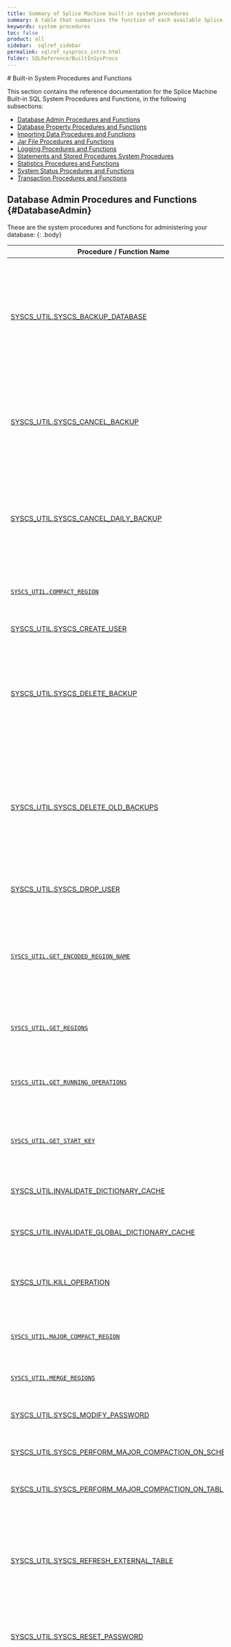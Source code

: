 ```yaml
---
title: Summary of Splice Machine built-in system procedures
summary: A table that summarizes the function of each available Splice Machine system system procedure.
keywords: system procedures
toc: false
product: all
sidebar:  sqlref_sidebar
permalink: sqlref_sysprocs_intro.html
folder: SQLReference/BuiltInSysProcs
---
```

<section>
<div class="TopicContent" data-swiftype-index="true" markdown="1">
# Built-in System Procedures and Functions

This section contains the reference documentation for the Splice Machine
Built-in SQL System Procedures and Functions, in the following
subsections:

* [Database Admin Procedures and Functions](#DatabaseAdmin)
* [Database Property Procedures and Functions](#DatabaseProps)
* [Importing Data Procedures and Functions](#Importing)
* [Jar File Procedures and Functions](#Jar)
* [Logging Procedures and Functions](#Logging)
* [Statements and Stored Procedures System Procedures](#Statement)
* [Statistics Procedures and Functions](#Statistics)
* [System Status Procedures and Functions](#SystemStatus)
* [Transaction Procedures and Functions](#Transaction)

## Database Admin Procedures and Functions   {#DatabaseAdmin}

These are the system procedures and functions for administering your
database:
{: .body}

<table summary="Summary of Splice Machine system database administration procedures and functions">
                <col />
                <col />
                <thead>
                    <tr>
                        <th>Procedure / Function Name</th>
                        <th>Description</th>
                    </tr>
                </thead>
                <tbody>
                    <tr>
                        <td class="CodeFont"><a href="sqlref_sysprocs_backupdb.html">SYSCS_UTIL.SYSCS_BACKUP_DATABASE</a>
                        </td>
                        <td>
                            <p>Backs up the database to a specified backup directory.</p>
                            <p>This procedure is only available in our <em>On-Premise Database</em> product.</p>
                        </td>
                    </tr>
                    <tr>
                        <td class="CodeFont"><a href="sqlref_sysprocs_cancelbackup.html">SYSCS_UTIL.SYSCS_CANCEL_BACKUP</a>
                        </td>
                        <td>
                            <p>Cancels a backup.</p>
                            <p>This procedure is only available in our <em>On-Premise Database</em> product.</p>
                        </td>
                    </tr>
                    <tr>
                        <td class="CodeFont"><a href="sqlref_sysprocs_canceldailybackup.html">SYSCS_UTIL.SYSCS_CANCEL_DAILY_BACKUP</a>
                        </td>
                        <td>
                            <p>Cancels a scheduled daily backup.</p>
                            <p>This procedure is only available in our <em>On-Premise Database</em> product.</p>
                        </td>
                    </tr>
                    <tr>
                        <td><a href="sqlref_sysprocs_compactregion.html"><code>SYSCS_UTIL.COMPACT_REGION</code></a></td>
                        <td>Performs a minor compaction on a table or index region.</td>
                    </tr>
                    <tr>
                        <td class="CodeFont"><a href="sqlref_builtinfcns_user.html">SYSCS_UTIL.SYSCS_CREATE_USER</a>
                        </td>
                        <td>Adds a new user account to a database.</td>
                    </tr>
                    <tr>
                        <td class="CodeFont"><a href="sqlref_sysprocs_deletebackup.html">SYSCS_UTIL.SYSCS_DELETE_BACKUP</a>
                        </td>
                        <td>
                            <p>Delete a specific backup.</p>
                            <p>This procedure is only available in our <em>On-Premise Database</em> product.</p>
                        </td>
                    </tr>
                    <tr>
                        <td class="CodeFont"><a href="sqlref_sysprocs_deleteoldbackups.html">SYSCS_UTIL.SYSCS_DELETE_OLD_BACKUPS</a>
                        </td>
                        <td>
                            <p>Deletes all backups that were created more than a certain number of days ago.</p>
                            <p>This procedure is only available in our <em>On-Premise Database</em> product.</p>
                        </td>
                    </tr>
                    <tr>
                        <td class="CodeFont"><a href="sqlref_builtinfcns_user.html">SYSCS_UTIL.SYSCS_DROP_USER</a>
                        </td>
                        <td>Removes a user account from a database.</td>
                    </tr>
                    <tr>
                        <td><a href="sqlref_sysprocs_getencodedregion.html"><code>SYSCS_UTIL.GET_ENCODED_REGION_NAME</code></a></td>
                        <td>Returns the encoded name of the HBase region that contains the specified, unencoded Splice Machine table primary key or index values.</td>
                    </tr>
                    <tr>
                        <td><a href="sqlref_sysprocs_getregions.html"><code>SYSCS_UTIL.GET_REGIONS</code></a></td>
                        <td>Retrieves the list of regions containing a range of key values.</td>
                    </tr>
                    <tr>
                        <td><a href="sqlref_sysprocs_getrunningops.html"><code>SYSCS_UTIL.GET_RUNNING_OPERATIONS</code></a></td>
                        <td>Displays information about each Splice Machine operations running on a server.</td>
                    </tr>
                    <tr>
                        <td><a href="sqlref_sysprocs_getstartkey.html"><code>SYSCS_UTIL.GET_START_KEY</code></a></td>
                        <td>Retrieves the unencoded start key for a specified HBase table or index region.</td>
                    </tr>
                    <tr>
                        <td class="CodeFont"><a href="sqlref_sysprocs_invaldictcache.html">SYSCS_UTIL.INVALIDATE_DICTIONARY_CACHE</a>
                        </td>
                        <td>Invalidates the dictionary cache on the connection's region server.</td>
                    </tr>
                    <tr>
                        <td class="CodeFont"><a href="sqlref_sysprocs_invalglobaldictcache.html">SYSCS_UTIL.INVALIDATE_GLOBAL_DICTIONARY_CACHE</a>
                        </td>
                        <td>Invalidates the dictionary cache on all region servers.</td>
                    </tr>
                    <tr>
                        <td class="CodeFont"><a href="sqlref_sysprocs_killoperation.html">SYSCS_UTIL.KILL_OPERATION</a>
                        </td>
                        <td>Terminates a Splice Machine operation running on the server to which you are connected.</td>
                    </tr>
                    <tr>
                        <td><a href="sqlref_sysprocs_majorcompactregion.html"><code>SYSCS_UTIL.MAJOR_COMPACT_REGION</code></a></td>
                        <td>Performs a major compaction on a table or index region.</td>
                    </tr>
                    <tr>
                        <td><a href="sqlref_sysprocs_mergeregions.html"><code>SYSCS_UTIL.MERGE_REGIONS</code></a></td>
                        <td>Merges two adjacent table or index regions.</td>
                    </tr>
                    <tr>
                        <td class="CodeFont"><a href="sqlref_sysprocs_modifypassword.html">SYSCS_UTIL.SYSCS_MODIFY_PASSWORD</a>
                        </td>
                        <td>Called by a user to change that user's own password.</td>
                    </tr>
                    <tr>
                        <td class="CodeFont"><a href="sqlref_sysprocs_compactschema.html">SYSCS_UTIL.SYSCS_PERFORM_MAJOR_COMPACTION_ON_SCHEMA</a>
                        </td>
                        <td>Performs a major compaction on a schema</td>
                    </tr>
                    <tr>
                        <td class="CodeFont"><a href="sqlref_sysprocs_compacttable.html">SYSCS_UTIL.SYSCS_PERFORM_MAJOR_COMPACTION_ON_TABLE</a>
                        </td>
                        <td>Performs a major compaction on a table.</td>
                    </tr>
                    <tr>
                        <td class="CodeFont"><a href="sqlref_sysprocs_refreshexttable.html">SYSCS_UTIL.SYSCS_REFRESH_EXTERNAL_TABLE</a>
                        </td>
                        <td>Refreshes the schema of an external table in Splice Machine; use this when the schema of the table's source file has been modified outside of Splice Machine.</td>
                    </tr>
                    <tr>
                        <td class="CodeFont"><a href="sqlref_sysprocs_resetpassword.html">SYSCS_UTIL.SYSCS_RESET_PASSWORD</a>
                        </td>
                        <td>Resets a password that has expired or has been forgotten.</td>
                    </tr>
                    <tr>
                        <td class="CodeFont"><a href="sqlref_sysprocs_restoredb.html">SYSCS_UTIL.SYSCS_RESTORE_DATABASE</a>
                        </td>
                        <td>
                            <p>Restores a database from a previous backup.</p>
                            <p>This procedure is only available in our <em>On-Premise Database</em> product.</p>
                        </td>
                    </tr>
                    <tr>
                        <td class="CodeFont"><a href="sqlref_sysprocs_deletebackup.html">SYSCS_UTIL.SYSCS_SCHEDULE_DAILY_BACKUP</a>
                        </td>
                        <td>
                            <p>Schedules a full or incremental database backup to run at a specified time daily.</p>
                            <p>This procedure is only available in our <em>On-Premise Database</em> product.</p>
                        </td>
                    </tr>
                    <tr>
                        <td class="CodeFont"><a href="sqlref_sysprocs_updateschemaowner.html">SYSCS_UTIL.SYSCS_UPDATE_SCHEMA_OWNER</a>
                        </td>
                        <td>Changes the owner of a schema.</td>
                    </tr>
                    <tr>
                        <td class="CodeFont"><a href="sqlref_sysprocs_vacuum.html">SYSCS_UTIL.VACUUM</a>
                        </td>
                        <td>Performs clean-up operations on the system.</td>
                    </tr>
                </tbody>
            </table>
## Database Properties Procedures and Functions   {#DatabaseProps}

These are the system procedures and functions for working with your
database properties:
{: .body}

<table summary="Summary of Splice Machine system database properties procedures and functions">
                <col />
                <col />
                <thead>
                    <tr>
                        <th>Procedure / Function Name</th>
                        <th>Description</th>
                    </tr>
                </thead>
                <tbody>
                    <tr>
                        <td class="CodeFont"><a href="sqlref_sysprocs_getallprops.html">SYSCS_UTIL.SYSCS_GET_ALL_PROPERTIES</a>
                        </td>
                        <td>Displays all of the Splice Machine Derby properties.</td>
                    </tr>
                    <tr>
                        <td class="CodeFont"><a href="sqlref_sysprocs_getglobaldbprop.html">SYSCS_UTIL.SYSCS_GET_GLOBAL_DATABASE_PROPERTY function</a>
                        </td>
                        <td>Fetches the value of the specified property of the database.</td>
                    </tr>
                    <tr>
                        <td class="CodeFont"><a href="sqlref_sysprocs_getschemainfo.html">SYSCS_UTIL.SYSCS_GET_SCHEMA_INFO</a>
                        </td>
                        <td>Displays table information for all user schemas, including the HBase regions occupied and their store file size.</td>
                    </tr>
                    <tr>
                        <td class="CodeFont"><a href="sqlref_sysprocs_peekatseq.html">SYSCS_UTIL.SYSCS_PEEK_AT_SEQUENCE function</a>
                        </td>
                        <td>
                            <p>Allows users to observe the instantaneous current value of a sequence generator without having to query the <a href="sqlref_systables_syssequences.html"><code>SYSSEQUENCES</code> system table</a>. </p>
                        </td>
                    </tr>
                    <tr>
                        <td class="CodeFont"><a href="sqlref_sysprocs_setglobaldbprop.html">SYSCS_UTIL.SYSCS_SET_GLOBAL_DATABASE_PROPERTY</a>
                        </td>
                        <td>Sets or deletes the value of a property of the database.</td>
                    </tr>
                </tbody>
            </table>
## Importing Data Procedures and Functions   {#Importing}

These are the system procedures and functions for importing data into
your database:
{: .body}

<table summary="Summary of Splice Machine system procedures and functions for importing data">
                <col />
                <col />
                <thead>
                    <tr>
                        <th>Procedure / Function Name</th>
                        <th>Description</th>
                    </tr>
                </thead>
                <tbody>
                    <tr>
                        <td class="CodeFont"><a href="sqlref_sysprocs_importhfile.html">SYSCS_UTIL.BULK_IMPORT_HFILE</a>
                        </td>
                        <td>Imports data from an HFile.</td>
                    </tr>
                    <tr>
                        <td class="CodeFont"><a href="sqlref_sysprocs_computesplitkey.html">SYSCS_UTIL.COMPUTE_SPLIT_KEY</a>
                        </td>
                        <td>Computes split keys for a table or index.</td>
                    </tr>
                    <tr>
                        <td class="CodeFont"><a href="sqlref_sysprocs_deletesnapshot.html">SYSCS_UTIL.DELETE_SNAPSHOT</a>
                        </td>
                        <td>Deletes a stored snapshot.</td>
                    </tr>
                    <tr>
                        <td class="CodeFont"><a href="sqlref_sysprocs_importdata.html">SYSCS_UTIL.IMPORT_DATA</a>
                        </td>
                        <td>Imports data to a subset of columns in a table.</td>
                    </tr>
                    <tr>
                        <td class="CodeFont"><a href="sqlref_sysprocs_mergedata.html">SYSCS_UTIL.SYSCS_MERGE_DATA_FROM_FILE</a>
                        </td>
                        <td>Imports data from external files, inserting new records and updating existing records.</td>
                    </tr>
                    <tr>
                        <td class="CodeFont"><a href="sqlref_sysprocs_purgedeletedrows.html">SYSCS_UTIL.SET_PURGE_DELETED_ROWS</a>
                        </td>
                        <td>Enables (or disables) physical deletion of logically deleted rows from a specific table.</td>
                    </tr>
                    <tr>
                        <td class="CodeFont"><a href="sqlref_sysprocs_restoresnapshot.html">SYSCS_UTIL.RESTORE_SNAPSHOT</a>
                        </td>
                        <td>Restores a table or schema from a stored snapshot.</td>
                    </tr>
                    <tr>
                        <td class="CodeFont"><a href="sqlref_sysprocs_snapshotschema.html">SYSCS_UTIL.SNAPSHOT_SCHEMA</a>
                        </td>
                        <td>Creates a Splice Machine snapshot of a schema.</td>
                    </tr>
                    <tr>
                        <td class="CodeFont"><a href="sqlref_sysprocs_snapshottable.html">SYSCS_UTIL.SNAPSHOT_TABLE</a>
                        </td>
                        <td>Creates a Splice Machine snapshot of a specific table.</td>
                    </tr>
                    <tr>
                        <td class="CodeFont"><a href="sqlref_sysprocs_splittableatpoints.html">SYSCS_UTIL.SPLIT_TABLE_OR_INDEX_AT_POINTS</a>
                        </td>
                        <td>Sets up a table or index in your database with split keys computed by the <code>COMPUTE_SPLIT_KEY</code> procedure.</td>
                    </tr>
                    <tr>
                        <td class="CodeFont"><a href="sqlref_sysprocs_splittable.html">SYSCS_UTIL.SPLIT_TABLE_OR_INDEX</a>
                        </td>
                        <td>
                            <p>Computes split keys for a table or index and then sets up the table or index.</p>
                            <p>This combines the functionality of <code>SYSCS_UTIL.COMPUTE_SPLIT_KEY</code> and <code>SYSCS_UTIL.SPLIT_TABLE_OR_INDEX_AT_POINTS</code>.</p>
                        </td>
                    </tr>
                    <tr>
                        <td class="CodeFont"><a href="sqlref_sysprocs_upsertdata.html">SYSCS_UTIL.SYSCS_UPSERT_DATA_FROM_FILE</a>
                        </td>
                        <td>Imports data from external files, inserting new records and updating existing records.</td>
                    </tr>
                </tbody>
            </table>
## Jar File Procedures and Functions   {#Jar}

These are the system procedures and functions for working with
JAR files:
{: .body}

<table summary="Summary of Splice Machine system JAR file procedures and functions">
                <col />
                <col />
                <thead>
                    <tr>
                        <th>Procedure / Function Name</th>
                        <th>Description</th>
                    </tr>
                </thead>
                <tbody>
                    <tr>
                        <td class="CodeFont"><a href="sqlref_sysprocs_installjar.html">SQLJ.INSTALL_JAR</a>
                        </td>
                        <td>Stores a jar file in a database.</td>
                    </tr>
                    <tr>
                        <td class="CodeFont"><a href="sqlref_sysprocs_removejar.html">SQLJ.REMOVE_JAR</a>
                        </td>
                        <td>Removes a jar file from a database.</td>
                    </tr>
                    <tr>
                        <td class="CodeFont"><a href="sqlref_sysprocs_replacejar.html">SQLJ.REPLACE_JAR</a>
                        </td>
                        <td>Replaces a jar file in a database.</td>
                    </tr>
                </tbody>
            </table>
## Logging Procedures and Functions   {#Logging}

These are the system procedures and functions for working with system
logs:
{: .body}

<table summary="Summary of Splice Machine system logging and tracing procedures and functions">
                <col />
                <col />
                <thead>
                    <tr>
                        <th>Procedure / Function Name</th>
                        <th>Description</th>
                    </tr>
                </thead>
                <tbody>
                    <tr>
                        <td class="CodeFont"><a href="sqlref_sysprocs_getloggerlevel.html">SYSCS_UTIL.SYSCS_GET_LOGGER_LEVEL</a>
                        </td>
                        <td>Displays the log level of the specified logger.</td>
                    </tr>
                    <tr>
                        <td class="CodeFont"><a href="sqlref_sysprocs_getloggers.html">SYSCS_UTIL.SYSCS_GET_LOGGERS</a>
                        </td>
                        <td>Displays the names of all Splice Machine loggers in the system.</td>
                    </tr>
                    <tr>
                        <td class="CodeFont"><a href="sqlref_sysprocs_setloggerlevel.html">SYSCS_UTIL.SYSCS_SET_LOGGER_LEVEL</a>
                        </td>
                        <td>Changes the log level of the specified logger.</td>
                    </tr>
                </tbody>
            </table>
## Statement and Stored Procedures System Procedures   {#Statement}

These are the system procedures and functions for working with executing
statements and stored procedures:
{: .body}

<table summary="Summary of Splice Machine system procedures and functions for working with statements and stored procedures">
                <col />
                <col />
                <thead>
                    <tr>
                        <th>Procedure / Function Name</th>
                        <th>Description</th>
                    </tr>
                </thead>
                <tbody>
                    <tr>
                        <td class="CodeFont"><a href="sqlref_sysprocs_emptyglobalcache.html">SYSCS_UTIL.SYSCS_EMPTY_GLOBAL_STATEMENT_CACHE</a>
                        </td>
                        <td>Removes as many compiled statements (plans) as possible from the database-wide statement cache (across all region servers).</td>
                    </tr>
                    <tr>
                        <td class="CodeFont"><a href="sqlref_sysprocs_emptycache.html">SYSCS_UTIL.SYSCS_EMPTY_STATEMENT_CACHE</a>
                        </td>
                        <td>Removes as many compiled statements (plans) as possible from the database statement cache on your current region server.</td>
                    </tr>
                    <tr>
                        <td class="CodeFont"><a href="sqlref_sysprocs_invalidatestoredstmts.html">SYSCS_UTIL.SYSCS_INVALIDATE_STORED_STATEMENTS</a>
                        </td>
                        <td>Invalidates all system prepared statements and forces the query optimizer to create new execution plans.</td>
                    </tr>
                    <tr>
                        <td class="CodeFont"><a href="sqlref_sysprocs_updatemetastmts.html">SYSCS_UTIL.SYSCS_UPDATE_METADATA_STORED_STATEMENTS</a>
                        </td>
                        <td>Updates the execution plan for stored procedures in your  database.</td>
                    </tr>
                    <tr>
                        <td class="CodeFont"><a href="sqlref_sysprocs_updateallsysprocs.html">SYSCS_UTIL.SYSCS_UPDATE_ALL_SYSTEM_PROCEDURES</a>
                        </td>
                        <td>Updates the signatures of all of the system procedures in a database.</td>
                    </tr>
                    <tr>
                        <td class="CodeFont"><a href="sqlref_sysprocs_updatesysproc.html">SYSCS_UTIL.SYSCS_UPDATE_SYSTEM_PROCEDURE</a>
                        </td>
                        <td>Updates the stored declaration of a specific system procedure in the data dictionary.</td>
                    </tr>
                </tbody>
            </table>
## Statistics Procedures and Functions   {#Statistics}

These are the system procedures and functions for managing database
statistics:
{: .body}

<table summary="Summary of Splice Machine built-in statistics procedures and functions">
                <col />
                <col />
                <thead>
                    <tr>
                        <th>Procedure / Function Name</th>
                        <th>Description</th>
                    </tr>
                </thead>
                <tbody>
                    <tr>
                        <td class="CodeFont"><a href="sqlref_sysprocs_collectschemastats.html">SYSCS_UTIL.COLLECT_SCHEMA_STATISTICS</a>
                        </td>
                        <td>Collects statistics on a specific schema in your database.</td>
                    </tr>
                    <tr>
                        <td class="CodeFont"><a href="sqlref_sysprocs_disablecolumnstats.html">SYSCS_UTIL.DISABLE_COLUMN_STATISTICS</a>
                        </td>
                        <td>Disables collection of statistics on a specific column in a table.</td>
                    </tr>
                    <tr>
                        <td class="CodeFont"><a href="sqlref_sysprocs_dropschemastats.html">SYSCS_UTIL.DROP_SCHEMA_STATISTICS</a>
                        </td>
                        <td>Drops statistics for a specific schema in your database.</td>
                    </tr>
                    <tr>
                        <td class="CodeFont"><a href="sqlref_sysprocs_enablecolumnstats.html">SYSCS_UTIL.ENABLE_COLUMN_STATISTICS</a>
                        </td>
                        <td>Enables collection of statistics on a specific column in a table.</td>
                    </tr>
                </tbody>
            </table>
## System Status Procedures and Functions   {#SystemStatus}

These are the system procedures and functions for monitoring and
adjusting system status:
{: .body}

<table summary="Summary of Splice Machine built-in system status procedures and functions">
                <col />
                <col />
                <thead>
                    <tr>
                        <th>Procedure / Function Name</th>
                        <th>Description</th>
                    </tr>
                </thead>
                <tbody>
                    <tr>
                        <td class="CodeFont"><a href="sqlref_sysprocs_getactiveservers.html">SYSCS_UTIL.SYSCS_GET_ACTIVE_SERVERS</a>
                        </td>
                        <td>Displays the number of active servers in the Splice cluster.</td>
                    </tr>
                    <tr>
                        <td class="CodeFont"><a href="sqlref_sysprocs_getregionserverstats.html">SYSCS_UTIL.SYSCS_GET_REGION_SERVER_STATS_INFO</a>
                        </td>
                        <td>Displays input and output statistics about the cluster.</td>
                    </tr>
                    <tr>
                        <td class="CodeFont"><a href="sqlref_sysprocs_getrequests.html">SYSCS_UTIL.SYSCS_GET_REQUESTS</a>
                        </td>
                        <td>Displays information about the number of RPC requests that are coming into Splice Machine.</td>
                    </tr>
                    <tr>
                        <td class="CodeFont"><a href="sqlref_sysprocs_getrunningops.html">SYSCS_UTIL.SYSCS_GET_RUNNING_OPERATIONS</a>
                        </td>
                        <td>Displays information about all Splice Machine operations running on the server to which you are connected.</td>
                    </tr>
                    <tr>
                        <td class="CodeFont"><a href="sqlref_sysprocs_getsessioninfo.html">SYSCS_UTIL.SYSCS_GET_SESSION_INFO</a>
                        </td>
                        <td>Displays session information, including the hostname and session IDs.</td>
                    </tr>
                    <tr>
                        <td class="CodeFont"><a href="sqlref_sysprocs_getversioninfo.html">SYSCS_UTIL.SYSCS_GET_VERSION_INFO</a>
                        </td>
                        <td>Displays the version of Splice Machine installed on each server in your cluster.</td>
                    </tr>
                    <tr>
                        <td class="CodeFont"><a href="sqlref_sysprocs_getwriteintakeinfo.html">SYSCS_UTIL.SYSCS_GET_WRITE_INTAKE_INFO</a>
                        </td>
                        <td>Displays information about the number of writes coming into Splice Machine.</td>
                    </tr>
                </tbody>
            </table>
## Transaction Procedures and Functions   {#Transaction}

These are the system procedures and functions for working with
transactions in your database
{: .body}

<table summary="Summary of Splice Machine built-in procedures and functions for working with transactions">
                <col />
                <col />
                <thead>
                    <tr>
                        <th>Procedure / Function Name</th>
                        <th>Description</th>
                    </tr>
                </thead>
                <tbody>
                    <tr>
                        <td class="CodeFont"><a href="sqlref_sysprocs_getcurrenttransaction.html">SYSCS_UTIL.SYSCS_GET_CURRENT_TRANSACTION</a>
                        </td>
                        <td>Displays summary information about the current transaction.</td>
                    </tr>
                </tbody>
            </table>
{% include splice_snippets/githublink.html %}
</div>
</section>
